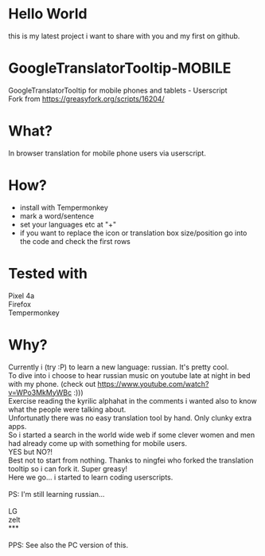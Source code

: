 # Hello World
this is my latest project i want to share with you and my first on github.

# GoogleTranslatorTooltip-MOBILE
GoogleTranslatorTooltip for mobile phones and tablets - Userscript\
Fork from https://greasyfork.org/scripts/16204/

# What?
In browser translation for mobile phone users via userscript.

# How?
* install with Tempermonkey
* mark a word/sentence
* set your languages etc at "+"
* if you want to replace the icon or translation box size/position go into the code and check the first rows

# Tested with
Pixel 4a\
Firefox\
Tempermonkey

# Why?
Currently i (try :P) to learn a new language: russian. It's pretty cool.\
To dive into i choose to hear russian music on youtube late at night in bed with my phone. (check out https://www.youtube.com/watch?v=WPo3MkMyWBc :)))\
Exercise reading the kyrilic alphahat in the comments i wanted also to know what the people were talking about.\
Unfortunatly there was no easy translation tool by hand. Only clunky extra apps.\
So i started a search in the world wide web if some clever women and men had already come up with something for mobile users.\
YES but NO?!\
Best not to start from nothing. Thanks to ningfei who forked the translation tooltip so i can fork it. Super greasy!\
Here we go... i started to learn coding userscripts.\
\
PS: I'm still learning russian...\
\
LG\
zelt\
***\
\
PPS: See also the PC version of this.

